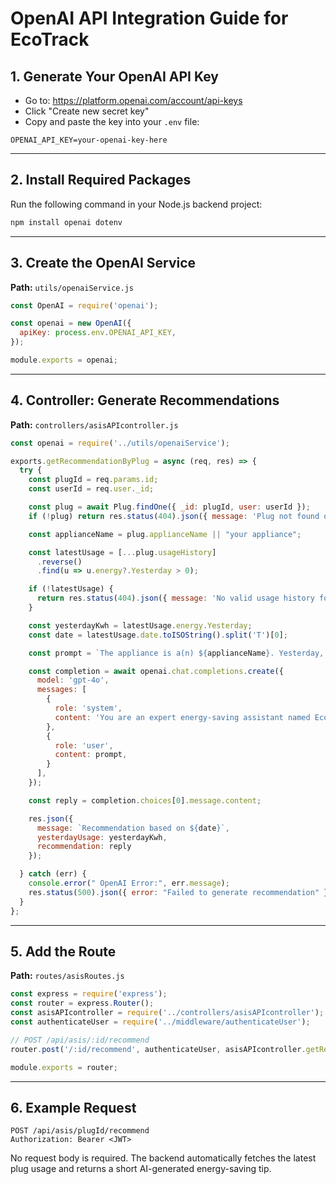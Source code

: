 # OpenAI API Integration Guide for EcoTrack

## 1. Generate Your OpenAI API Key

- Go to: https://platform.openai.com/account/api-keys
- Click "Create new secret key"
- Copy and paste the key into your `.env` file:

```
OPENAI_API_KEY=your-openai-key-here
```

---

## 2. Install Required Packages

Run the following command in your Node.js backend project:

```bash
npm install openai dotenv
```

---

## 3. Create the OpenAI Service

**Path:** `utils/openaiService.js`

```js
const OpenAI = require('openai');

const openai = new OpenAI({
  apiKey: process.env.OPENAI_API_KEY,
});

module.exports = openai;
```

---

## 4. Controller: Generate Recommendations

**Path:** `controllers/asisAPIcontroller.js`

```js
const openai = require('../utils/openaiService');

exports.getRecommendationByPlug = async (req, res) => {
  try {
    const plugId = req.params.id;
    const userId = req.user._id;

    const plug = await Plug.findOne({ _id: plugId, user: userId });
    if (!plug) return res.status(404).json({ message: 'Plug not found or not owned by you' });

    const applianceName = plug.applianceName || "your appliance";

    const latestUsage = [...plug.usageHistory]
      .reverse()
      .find(u => u.energy?.Yesterday > 0);

    if (!latestUsage) {
      return res.status(404).json({ message: 'No valid usage history found with non-zero Yesterday data' });
    }

    const yesterdayKwh = latestUsage.energy.Yesterday;
    const date = latestUsage.date.toISOString().split('T')[0];

    const prompt = `The appliance is a(n) ${applianceName}. Yesterday, it used ${yesterdayKwh} kWh. Give 1 clear usage optimization tip in a friendly tone. Strictly 2 sentences only. Max 30 words total. No lists, electric bill, or mentions of cost savings. No emojis.`;

    const completion = await openai.chat.completions.create({
      model: 'gpt-4o',
      messages: [
        {
          role: 'system',
          content: 'You are an expert energy-saving assistant named EcoAdvisor. You give concise, friendly, and practical tips to help users reduce their energy consumption at home.',
        },
        {
          role: 'user',
          content: prompt,
        }
      ],
    });

    const reply = completion.choices[0].message.content;

    res.json({
      message: `Recommendation based on ${date}`,
      yesterdayUsage: yesterdayKwh,
      recommendation: reply
    });

  } catch (err) {
    console.error(" OpenAI Error:", err.message);
    res.status(500).json({ error: "Failed to generate recommendation" });
  }
};
```

---

## 5. Add the Route

**Path:** `routes/asisRoutes.js`

```js
const express = require('express');
const router = express.Router();
const asisAPIcontroller = require('../controllers/asisAPIcontroller');
const authenticateUser = require('../middleware/authenticateUser');

// POST /api/asis/:id/recommend
router.post('/:id/recommend', authenticateUser, asisAPIcontroller.getRecommendationByPlug);

module.exports = router;
```

---

## 6. Example Request

```
POST /api/asis/plugId/recommend
Authorization: Bearer <JWT>
```

No request body is required. The backend automatically fetches the latest plug usage and returns a short AI-generated energy-saving tip.

